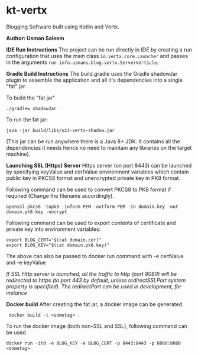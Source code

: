 # kt-vertx
Blogging Software built using Kotlin and Vertx.

**Author: Usman Saleem**

**IDE Run Instructions**
The project can be run directly in IDE by creating a run configuration that uses the main class `io.vertx.core.Launcher`
and passes in the arguments `run info.usmans.blog.vertx.ServerVerticle`.

**Gradle Build Instructions**
The build.gradle uses the Gradle shadowJar plugin to assemble the application and all it's dependencies into a single "fat" jar.

To build the "fat jar"

    ./gradlew shadowJar

To run the fat jar:

    java -jar build/libs/uzi-vertx-shadow.jar
    
(This jar can be run anywhere there is a Java 8+ JDK. It contains all the dependencies it needs hence no need to maintain
 any libraries on the target machine).    
    
**Launching SSL (Https) Server**
Https server (on port 8443) can be launched by specifying keyValue and certValue environment variables which contain public key
in PKCS8 format and unencrypted private key in PK8 format.

Following command can be used to convert PKCS8 to PK8 format if required (Change the filename accordingly).

    openssl pkcs8 -topk8 -inform PEM -outform PEM -in domain.key -out domain.pk8.key -nocrypt
    
Following command can be used to export contents of certificate and private key into environment variables:    
    
    export BLOG_CERT="$(cat domain.cer)"
    export BLOG_KEY="$(cat domain.pk8.key)"    


The above can also be passed to docker run command with -e certValue and -e keyValue     

_If SSL Http server is launched, all the traffic to http (port 8080) will be redirected to https (to port 443 by default, 
unless redirectSSLPort system property is specified). The redirectPort can be used in development, for instance_

**Docker build**
After creating the fat jar, a docker image can be generated.

     docker build -t <sometag> .
     
To run the docker image (both non-SSL and SSL), following command can be used

    docker run -itd -e BLOG_KEY -e BLOG_CERT -p 8443:8443 -p 8080:8080 <sometag>
